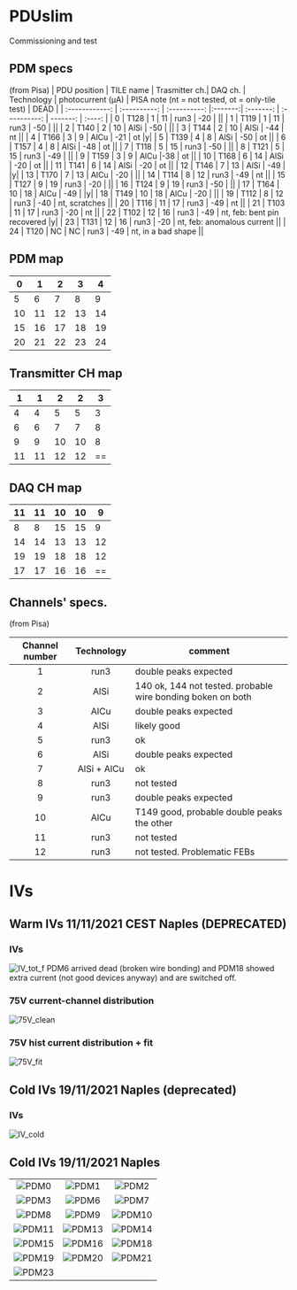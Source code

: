 # PDUslim
Commissioning and test


## PDM specs
(from Pisa)
| PDU position   | TILE name    | Trasmitter ch.| DAQ ch. | Technology |  photocurrent (μA) | PISA note (nt = not tested, ot = only-tile test) | DEAD |
| :------------: | :----------: | :----------:  |:-------:| :-------: | :----------: | -------: | :----: |
| 0 | T128 | 1 | 11 | run3 | -20 | ||
| 1 | T119 | 1 | 11 | run3 | -50 | ||
| 2 | T140 | 2 | 10 | AlSi | -50 | ||
| 3 | T144 | 2 | 10 | AlSi | -44 | nt ||
| 4 | T166 | 3 | 9 | AlCu | -21 | ot |y|
| 5 | T139 | 4 | 8 | AlSi | -50 | ot ||
| 6 |  T157 | 4 | 8 | AlSi | -48 | ot ||
| 7 |  T118 | 5 | 15 | run3 | -50 | ||
| 8 |  T121 | 5 | 15 | run3 | -49 | ||
| 9 |  T159 | 3 | 9 | AlCu |-38 | ot ||
| 10 |  T168 | 6 | 14 | AlSi | -20 | ot ||
| 11 | T141 | 6 | 14 | AlSi | -20 | ot ||
| 12 | T146 | 7 | 13 | AlSi | -49 | |y|
| 13 | T170 | 7 | 13 | AlCu | -20 | ||
| 14 | T114 | 8 | 12 | run3 | -49 | nt ||
| 15 | T127 | 9 | 19 | run3 | -20 | ||
| 16 | T124 | 9 | 19 | run3 | -50 | ||
| 17 | T164 | 10 | 18 | AlCu | -49 | |y|
| 18 | T149 | 10 | 18 | AlCu | -20 | ||
| 19 | T112 | 8 | 12 | run3 | -40 | nt, scratches ||
| 20 | T116 | 11 | 17 | run3 | -49 | nt ||
| 21 | T103 | 11 | 17 | run3 | -20 | nt ||
| 22 | T102 | 12 | 16 | run3 | -49 | nt, feb: bent pin recovered |y|
| 23 | T131 | 12 | 16 | run3 | -20 | nt, feb: anomalous current ||
| 24 | T120 | NC | NC | run3 | -49 | nt, in a bad shape ||


## PDM map
| 0 | 1 | 2 | 3 | 4 |
|---|---|---|---|---|
| 5 | 6 | 7 | 8 | 9 |
| 10 | 11 | 12 | 13 | 14 |
| 15 | 16 | 17 | 18 | 19 |
| 20 | 21 | 22 | 23 | 24 |
## Transmitter CH map
| 1 | 1 | 2 | 2 | 3 |
|---|---|---|---|---|
| 4| 4 | 5 | 5 | 3 |
| 6 | 6 | 7 | 7 | 8 |
| 9 | 9 | 10 | 10 | 8 |
| 11 | 11 | 12 | 12 | == |
## DAQ CH map
| 11 | 11 | 10 | 10 | 9|
|---|---|---|---|---|
| 8 | 8 | 15 | 15 | 9 |
| 14 | 14 | 13 | 13 | 12 |
| 19 | 19 | 18 | 18 | 12 |
| 17 | 17 | 16 | 16 | == |



## Channels' specs.
(from Pisa)

| Channel number | Technology | comment |
| :------------: | :----------: | ------- |
| 1 | run3 | double peaks expected |
| 2 | AlSi | 140 ok, 144 not tested. probable wire bonding boken on both |
| 3 | AlCu | double peaks expected |
| 4 | AlSi | likely good |
| 5 | run3 | ok |
| 6 | AlSi | double peaks expected |
| 7 | AlSi + AlCu | ok
| 8 | run3 | not tested |
| 9 | run3 | double peaks expected |
| 10 | AlCu | T149 good, probable double peaks the other |
| 11 | run3 | not tested |
| 12 | run3 | not tested. Problematic FEBs |


# IVs
## Warm IVs 11/11/2021 CEST Naples (DEPRECATED)
### IVs
![IV_tot_f](https://user-images.githubusercontent.com/75016958/142066592-ef2d97b7-2da4-4fd5-bd7c-880adddacea6.png)
PDM6 arrived dead (broken wire bonding) and PDM18 showed extra current (not good devices anyway) and are switched off.
 
 ### 75V current-channel distribution
 
![75V_clean](https://user-images.githubusercontent.com/75016958/142195353-16a2addb-9ea2-4c2a-b891-231829dff24e.png)


### 75V hist current distribution + fit
![75V_fit](https://user-images.githubusercontent.com/75016958/142198595-9931e6f6-344f-4140-92be-074ed490c8da.png)

## Cold IVs 19/11/2021 Naples (deprecated)
### IVs
![IV_cold](https://user-images.githubusercontent.com/75016958/142669048-33d58dbc-8304-46be-ae72-e36a4fc70999.png)

## Cold IVs 19/11/2021 Naples


||||
|:--:|:--:|:--:|
|![PDM0](https://user-images.githubusercontent.com/75016958/142742247-cc8a2b89-13d9-4a60-8241-958f789bb455.png)|![PDM1](https://user-images.githubusercontent.com/75016958/142742249-8f68f101-7511-4b72-9884-e6506adba173.png)|![PDM2](https://user-images.githubusercontent.com/75016958/142742255-f8130bc6-6604-493d-b992-22169329c226.png)|
|![PDM3](https://user-images.githubusercontent.com/75016958/142742277-63f8011f-49f3-4c21-8da1-e7def1236561.png)|![PDM6](https://user-images.githubusercontent.com/75016958/142742280-3c95cf8d-f726-4aec-b52a-ea1ff6a5c1a7.png)|![PDM7](https://user-images.githubusercontent.com/75016958/142742284-5ef54602-d986-4b72-a9b9-472dbb064008.png)|
|![PDM8](https://user-images.githubusercontent.com/75016958/142742287-bd2eab00-1f93-4f53-bf54-772a92090f91.png)|![PDM9](https://user-images.githubusercontent.com/75016958/142742292-d0a927ae-dd6f-426e-9a79-4483a5c95694.png)|![PDM10](https://user-images.githubusercontent.com/75016958/142742295-d435268b-4aef-4595-b215-6ca2bce1d4b2.png)|
|![PDM11](https://user-images.githubusercontent.com/75016958/142742297-a32985e9-e8a0-4241-8c21-97d6ffa2b6fd.png)|![PDM13](https://user-images.githubusercontent.com/75016958/142742305-c69b168c-1ed2-4980-bf0c-4546713f499c.png)|![PDM14](https://user-images.githubusercontent.com/75016958/142742310-eb05279c-6a66-4436-9ead-39ad08045673.png)|
|![PDM15](https://user-images.githubusercontent.com/75016958/142742316-cbe2c836-7bd7-4aaa-9f9d-7b15afbe004e.png)|![PDM16](https://user-images.githubusercontent.com/75016958/142742318-332c6ae4-8d66-4feb-8143-b8f9f6c4f177.png)|![PDM18](https://user-images.githubusercontent.com/75016958/142742320-166e3c45-9e58-425e-9cc1-bf4afb5b0f9d.png)|
|![PDM19](https://user-images.githubusercontent.com/75016958/142742324-c436abf5-6b4f-4b4d-9b3d-80c736cf6a9f.png)|![PDM20](https://user-images.githubusercontent.com/75016958/142742326-34f62f55-bb3a-45a6-a5b7-f8b97d3dc182.png)|![PDM21](https://user-images.githubusercontent.com/75016958/142742331-2d92e358-97c9-4b3f-9134-40d19d89bf5e.png)|
|![PDM23](https://user-images.githubusercontent.com/75016958/142742333-fc37cc3f-b4b2-4840-adf9-0d9a0e273f94.png)||
